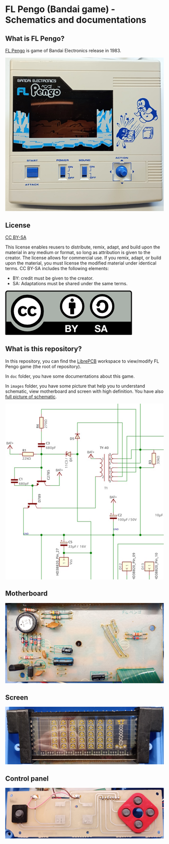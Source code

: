 # FL Pengo (Bandai game) - Schematics and documentations


## What is FL Pengo?

[FL Pengo](https://segaretro.org/FL_Pengo) is game of Bandai Electronics release in 1983.

![FL Pengo](./images/fl-pengo-mini.jpg)

## License

[CC BY-SA](https://creativecommons.org/licenses/by-sa/4.0/)

This license enables reusers to distribute, remix, adapt, and build upon the material in any medium or format, so long as attribution is given to the creator. The license allows for commercial use. If you remix, adapt, or build upon the material, you must license the modified material under identical terms. CC BY-SA includes the following elements:

* BY: credit must be given to the creator.
* SA: Adaptations must be shared under the same terms.

![license](./by-sa.png)

## What is this repository?

In this repository, you can find the [LibrePCB](https://librepcb.org) workspace to view/modify FL Pengo game (the root of repository).

In `doc` folder, you have some documentations about this game.

In `images` folder, you have some picture that help you to understand schematic, view motherboard and screen with high definition.
You have also [full picture of schematic](./images/full-schematic.png).

![Partial schematic](./images/partial-schematic.jpg)

## Motherboard

![Motherboard](./images/motherboard.jpg)

## Screen

![Screen](./images/screen.jpg)

## Control panel

![Control panel](./images/control-panel.jpg)